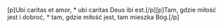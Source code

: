 [p]Ubi caritas et amor, * ubi caritas Deus ibi est.[/p][p]Tam, gdzie miłość jest i dobroć, * tam, gdzie miłość jest, tam mieszka Bóg.[/p]
